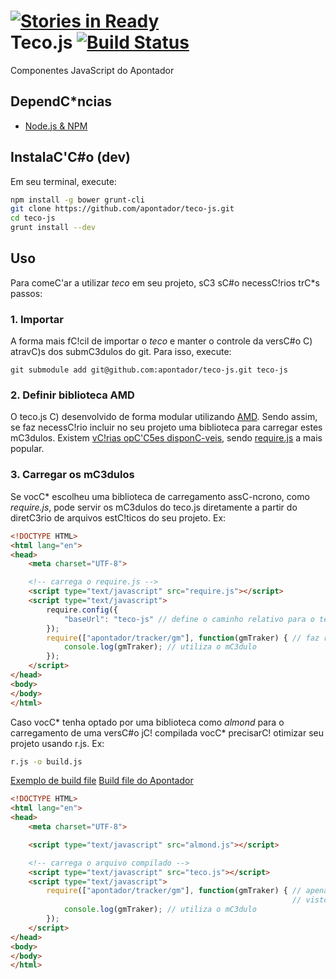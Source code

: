 [![Stories in Ready](http://badge.waffle.io/apontador/teco-js.png)](http://waffle.io/apontador/teco-js)  
Teco.js [![Build Status](https://secure.travis-ci.org/apontador/teco-js.png?branch=master)](http://travis-ci.org/apontador/teco-js)
=======

Componentes JavaScript do Apontador

DependC*ncias
------------

* [Node.js & NPM](http://nodejs.org/download/)

InstalaC'C#o (dev)
----------------

Em seu terminal, execute:

```bash
npm install -g bower grunt-cli
git clone https://github.com/apontador/teco-js.git
cd teco-js
grunt install --dev
```

Uso
---

Para comeC'ar a utilizar *teco* em seu projeto, sC3 sC#o necessC!rios trC*s passos:

### 1. Importar

A forma mais fC!cil de importar o *teco* e manter o controle da versC#o C) atravC)s dos submC3dulos do git. Para isso, execute:

```
git submodule add git@github.com:apontador/teco-js.git teco-js
```

### 2. Definir biblioteca AMD

O teco.js C) desenvolvido de forma modular utilizando [AMD](https://github.com/amdjs/amdjs-api/wiki/AMD). Sendo assim, se faz necessC!rio incluir no seu projeto uma biblioteca para carregar estes mC3dulos. Existem [vC!rias opC'C5es disponC-veis](http://requirejs.org/docs/whyamd.html#youcando), sendo [require.js](http://requirejs.org/) a mais popular.

### 3. Carregar os mC3dulos

Se vocC* escolheu uma biblioteca de carregamento assC-ncrono, como *require.js*, pode servir os mC3dulos do teco.js diretamente a partir do diretC3rio de arquivos estC!ticos do seu projeto. Ex:

```html
<!DOCTYPE HTML>
<html lang="en">
<head>
    <meta charset="UTF-8">

    <!-- carrega o require.js -->
    <script type="text/javascript" src="require.js"></script>
    <script type="text/javascript">
        require.config({
            "baseUrl": "teco-js" // define o caminho relativo para o teco
        });
        require(["apontador/tracker/gm"], function(gmTraker) { // faz requisiC'C#o para o mC3dulo
            console.log(gmTraker); // utiliza o mC3dulo
        });
    </script>
</head>
<body>
</body>
</html>
```

Caso vocC* tenha optado por uma biblioteca como *almond* para o carregamento de uma versC#o jC! compilada vocC* precisarC! otimizar seu projeto usando r.js. Ex:

```bash
r.js -o build.js
```

[Exemplo de build file](http://requirejs.org/docs/optimization.html#wholeproject)
[Build file do Apontador](https://github.com/apontador/teco-js/blob/master/examples/build.js)

```html
<!DOCTYPE HTML>
<html lang="en">
<head>
    <meta charset="UTF-8">

    <script type="text/javascript" src="almond.js"></script>

    <!-- carrega o arquivo compilado -->
    <script type="text/javascript" src="teco.js"></script>
    <script type="text/javascript">
        require(["apontador/tracker/gm"], function(gmTraker) { // apenas importa o mC3dulo,
                                                               // visto que ele jC! foi carregado
            console.log(gmTraker); // utiliza o mC3dulo
        });
    </script>
</head>
<body>
</body>
</html>
```
